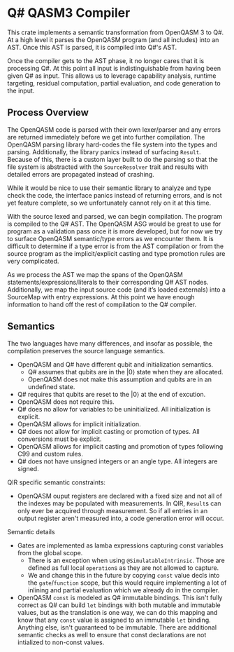 # Q# QASM3 Compiler

This crate implements a semantic transformation from OpenQASM 3 to Q#. At a high level it parses the OpenQASM program (and all includes) into an AST. Once this AST is parsed, it is compiled into Q#'s AST.

Once the compiler gets to the AST phase, it no longer cares that it is processing Q#. At this point all input is indistinguishable from having been given Q# as input. This allows us to leverage capability analysis, runtime targeting, residual computation, partial evaluation, and code generation to the input.

## Process Overview

The OpenQASM code is parsed with their own lexer/parser and any errors are returned immediately before we get into further compilation. The OpenQASM parsing library hard-codes the file system into the types and parsing. Additionally, the library panics instead of surfacing `Result`. Because of this, there is a custom layer built to do the parsing so that the file system is abstracted with the `SourceResolver` trait and results with detailed errors are propagated instead of crashing.

While it would be nice to use their semantic library to analyze and type check the code, the interface panics instead of returning errors, and is not yet feature complete, so we unfortunately cannot rely on it at this time.

With the source lexed and parsed, we can begin compilation. The program is compiled to the Q# AST. The OpenQASM ASG would be great to use for program as a validation pass once it is more developed, but for now we try to surface OpenQASM semantic/type errors as we encounter them. It is difficult to determine if a type error is from the AST compilation or from the source program as the implicit/explicit casting and type promotion rules are very complicated.

As we process the AST we map the spans of the OpenQASM statements/expressions/literals to their corresponding Q# AST nodes. Additionally, we map the input source code (and it’s loaded externals) into a SourceMap with entry expressions. At this point we have enough information to hand off the rest of compilation to the Q# compiler.

## Semantics
The two languages have many differences, and insofar as possible, the compilation preserves the source language semantics.

- OpenQASM and Q# have different qubit and initialization semantics.
  - Q# assumes that qubits are in the |0⟩ state when they are allocated.
  - OpenQASM does not make this assumption and qubits are in an undefined state.
- Q# requires that qubits are reset to the |0⟩ at the end of excution.
- OpenQASM does not require this.
- Q# does no allow for variables to be uninitialized. All initialization is explicit.
- OpenQASM allows for implicit initialization.
- Q# does not allow for implicit casting or promotion of types. All conversions must be explicit.
- OpenQASM allows for implicit casting and promotion of types following C99 and custom rules.
- Q# does not have unsigned integers or an angle type. All integers are signed.

QIR specific semantic constraints:
- OpenQASM ouput registers are declared with a fixed size and not all of the indexes may be populated with measurements. In QIR, `Result`s can only ever be acquired through measurement. So if all entries in an output register aren't measured into, a code generation error will occur.

Semantic details
- Gates are implemented as lamba expressions capturing const variables from the global scope.
  - There is an exception when using `@SimulatableIntrinsic`. Those are defined as full local `operation`s as they are not allowed to capture.
  - We and change this in the future by copying `const` value decls into the `gate`/`function` scope, but this would require implementing a lot of inlining and partial evaluation which we already do in the compiler.
- OpenQASM `const` is modeled as Q# immutable bindings. This isn't fully correct as Q# can build `let` bindings with both mutable and immutable values, but as the translation is one way, we can do this mapping and know that any `const` value is assigned to an immutable `let` binding. Anything else, isn't guaranteed to be immutable. There are additional semantic checks as well to ensure that const declarations are not intialized to non-const values.
